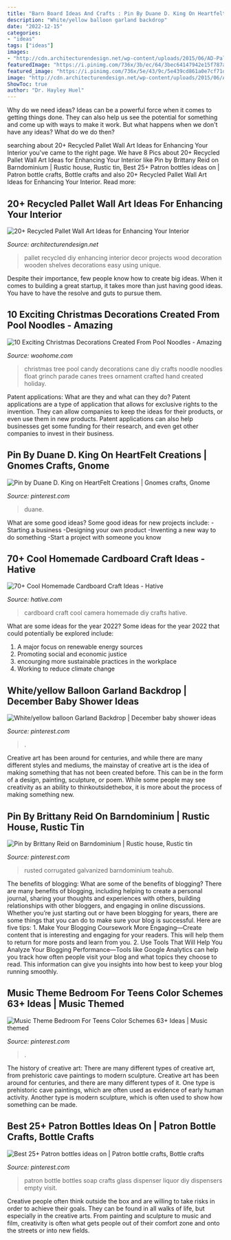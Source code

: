 ```yaml
---
title: "Barn Board Ideas And Crafts : Pin By Duane D. King On Heartfelt Creations"
description: "White/yellow balloon garland backdrop"
date: "2022-12-15"
categories:
- "ideas"
tags: ["ideas"]
images:
- "http://cdn.architecturendesign.net/wp-content/uploads/2015/06/AD-Pallet-Wall-Art-3.jpg"
featuredImage: "https://i.pinimg.com/736x/3b/ec/64/3bec64147942e15f787a6f7e09733819.jpg"
featured_image: "https://i.pinimg.com/736x/5e/43/9c/5e439cd861a0e7cf71dc2061ecbded9c.jpg"
image: "http://cdn.architecturendesign.net/wp-content/uploads/2015/06/AD-Pallet-Wall-Art-3.jpg"
ShowToc: true
author: "Dr. Hayley Huel"
---
```



Why do we need ideas?
Ideas can be a powerful force when it comes to getting things done. They can also help us see the potential for something and come up with ways to make it work. But what happens when we don't have any ideas? What do we do then?

	

		
searching about 20+ Recycled Pallet Wall Art Ideas for Enhancing Your Interior you've came to the right page. We have 8 Pics about 20+ Recycled Pallet Wall Art Ideas for Enhancing Your Interior like Pin by Brittany Reid on Barndominium | Rustic house, Rustic tin, Best 25+ Patron bottles ideas on | Patron bottle crafts, Bottle crafts and also 20+ Recycled Pallet Wall Art Ideas for Enhancing Your Interior. Read more:
		
    
## 20+ Recycled Pallet Wall Art Ideas For Enhancing Your Interior

<img loading=lazy src="http://cdn.architecturendesign.net/wp-content/uploads/2015/06/AD-Pallet-Wall-Art-3.jpg" onerror="this.onerror=null;this.src='https://tse3.mm.bing.net/th?id=OIP.aqv6cNnEDFre0O4e9gOsKwHaMZ&amp;pid=15.1';" alt="20+ Recycled Pallet Wall Art Ideas for Enhancing Your Interior">

_Source: architecturendesign.net_

>pallet recycled diy enhancing interior decor projects wood decoration wooden shelves decorations easy using unique. 

	

Despite their importance, few people know how to create big ideas. When it comes to building a great startup, it takes more than just having good ideas. You have to have the resolve and guts to pursue them.

    
## 10 Exciting Christmas Decorations Created From Pool Noodles - Amazing

<img loading=lazy src="http://www.woohome.com/wp-content/uploads/2017/11/pool-noodle-projects-for-christmas-4.jpg" onerror="this.onerror=null;this.src='https://tse4.mm.bing.net/th?id=OIP.cj1aqKVhHVu8nPQTrZ6CmQHaJ4&amp;pid=15.1';" alt="10 Exciting Christmas Decorations Created From Pool Noodles - Amazing">

_Source: woohome.com_

>christmas tree pool candy decorations cane diy crafts noodle noodles float grinch parade canes trees ornament crafted hand created holiday. 

	

Patent applications: What are they and what can they do?
Patent applications are a type of application that allows for exclusive rights to the invention. They can allow companies to keep the ideas for their products, or even use them in new products. Patent applications can also help businesses get some funding for their research, and even get other companies to invest in their business.

    
## Pin By Duane D. King On HeartFelt Creations | Gnomes Crafts, Gnome

<img loading=lazy src="https://i.pinimg.com/736x/27/28/21/272821ad1c47e05089361e4bd80593bc.jpg" onerror="this.onerror=null;this.src='https://tse1.mm.bing.net/th?id=OIP.DjwTehUD9CeR5GQs30YWewHaJ4&amp;pid=15.1';" alt="Pin by Duane D. King on HeartFelt Creations | Gnomes crafts, Gnome">

_Source: pinterest.com_

>duane. 

	

What are some good ideas?
Some good ideas for new projects include: 
-Starting a business 
-Designing your own product 
-Inventing a new way to do something 
-Start a project with someone you know

    
## 70+ Cool Homemade Cardboard Craft Ideas - Hative

<img loading=lazy src="https://hative.com/wp-content/uploads/2014/04/cardboard-crafts/21-diy-cardboard-craft-camera.jpg" onerror="this.onerror=null;this.src='https://tse1.mm.bing.net/th?id=OIP.UNgqKMiGlt1cnmAG4t01KgHaFi&amp;pid=15.1';" alt="70+ Cool Homemade Cardboard Craft Ideas - Hative">

_Source: hative.com_

>cardboard craft cool camera homemade diy crafts hative. 

	

What are some ideas for the year 2022?
Some ideas for the year 2022 that could potentially be explored include: 
1. A major focus on renewable energy sources 
2. Promoting social and economic justice 
3. encourging more sustainable practices in the workplace 
4. Working to reduce climate change 

    
## White/yellow Balloon Garland Backdrop | December Baby Shower Ideas

<img loading=lazy src="https://i.pinimg.com/736x/3b/ec/64/3bec64147942e15f787a6f7e09733819.jpg" onerror="this.onerror=null;this.src='https://tse2.mm.bing.net/th?id=OIP.WfjxWTb6b1fnSCHDlxdLegHaJ4&amp;pid=15.1';" alt="White/yellow balloon Garland Backdrop | December baby shower ideas">

_Source: pinterest.com_

>. 

	

Creative art has been around for centuries, and while there are many different styles and mediums, the mainstay of creative art is the idea of making something that has not been created before. This can be in the form of a design, painting, sculpture, or poem. While some people may see creativity as an ability to thinkoutsidethebox, it is more about the process of making something new.

    
## Pin By Brittany Reid On Barndominium | Rustic House, Rustic Tin

<img loading=lazy src="https://i.pinimg.com/736x/5e/43/9c/5e439cd861a0e7cf71dc2061ecbded9c.jpg" onerror="this.onerror=null;this.src='https://tse1.mm.bing.net/th?id=OIP.kYvYacbE07Ae5uSnrRqjKQHaLN&amp;pid=15.1';" alt="Pin by Brittany Reid on Barndominium | Rustic house, Rustic tin">

_Source: pinterest.com_

>rusted corrugated galvanized barndominium teahub. 

	

The benefits of blogging: What are some of the benefits of blogging?
There are many benefits of blogging, including helping to create a personal journal, sharing your thoughts and experiences with others, building relationships with other bloggers, and engaging in online discussions. Whether you’re just starting out or have been blogging for years, there are some things that you can do to make sure your blog is successful. Here are five tips: 1. Make Your Blogging Coursework More Engaging—Create content that is interesting and engaging for your readers. This will help them to return for more posts and learn from you.
2. Use Tools That Will Help You Analyze Your Blogging Performance—Tools like Google Analytics can help you track how often people visit your blog and what topics they choose to read. This information can give you insights into how best to keep your blog running smoothly.


    
## Music Theme Bedroom For Teens Color Schemes 63+ Ideas | Music Themed

<img loading=lazy src="https://i.pinimg.com/736x/69/3a/b1/693ab177a228889823c8dc1acc897c1d.jpg" onerror="this.onerror=null;this.src='https://tse2.mm.bing.net/th?id=OIP.p0CQ0z4uHiPl_esd0k0ZywAAAA&amp;pid=15.1';" alt="Music Theme Bedroom For Teens Color Schemes 63+ Ideas | Music themed">

_Source: pinterest.com_

>. 

	

The history of creative art: There are many different types of creative art, from prehistoric cave paintings to modern sculpture.
Creative art has been around for centuries, and there are many different types of it. One type is prehistoric cave paintings, which are often used as evidence of early human activity. Another type is modern sculpture, which is often used to show how something can be made.

    
## Best 25+ Patron Bottles Ideas On | Patron Bottle Crafts, Bottle Crafts

<img loading=lazy src="https://i.pinimg.com/736x/fa/3b/ec/fa3bec5ac320e4e79bfac6f5f3627c70.jpg" onerror="this.onerror=null;this.src='https://tse3.mm.bing.net/th?id=OIP.Mb4gKmvqBPvv506UfrAezgAAAA&amp;pid=15.1';" alt="Best 25+ Patron bottles ideas on | Patron bottle crafts, Bottle crafts">

_Source: pinterest.com_

>patron bottle bottles soap crafts glass dispenser liquor diy dispensers empty visit. 

	

Creative people often think outside the box and are willing to take risks in order to achieve their goals. They can be found in all walks of life, but especially in the creative arts. From painting and sculpture to music and film, creativity is often what gets people out of their comfort zone and onto the streets or into new fields.

